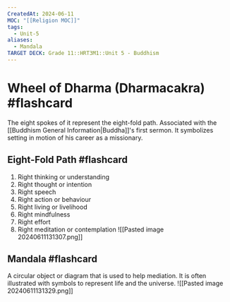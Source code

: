 ```yaml
---
CreatedAt: 2024-06-11
MOC: "[[Religion MOC]]"
tags:
  - Unit-5
aliases:
  - Mandala
TARGET DECK: Grade 11::HRT3M1::Unit 5 - Buddhism
---
```


# Wheel of Dharma (Dharmacakra) #flashcard 
The eight spokes of it represent the eight-fold path. Associated with the [[Buddhism General Information|Buddha]]'s first sermon. It symbolizes setting in motion of his career as a missionary.
<!--ID: 1718200311863-->


## Eight-Fold Path #flashcard 
1. Right thinking or understanding
2. Right thought or intention
3. Right speech
4. Right action or behaviour
5. Right living or livelihood
6. Right mindfulness
7. Right effort
8. Right meditation or contemplation
![[Pasted image 20240611131307.png]]
<!--ID: 1718200311867-->


## Mandala #flashcard 
A circular object or diagram that is used to help mediation. It is often illustrated with symbols to represent life and the universe.
![[Pasted image 20240611131329.png]]
<!--ID: 1718200311870-->
